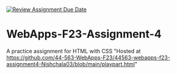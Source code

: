 [![Review Assignment Due Date](https://classroom.github.com/assets/deadline-readme-button-24ddc0f5d75046c5622901739e7c5dd533143b0c8e959d652212380cedb1ea36.svg)](https://classroom.github.com/a/4tKarLeg)
# WebApps-F23-Assignment-4
A practice assignment for HTML with CSS
"Hosted at https://github.com/44-563-WebApps-F23/44563-webapps-f23-assignment4-Nishchala03/blob/main/playpart.html" 